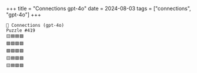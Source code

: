 +++
title = "Connections gpt-4o"
date = 2024-08-03
tags = ["connections", "gpt-4o"]
+++

```text
🤖 Connections (gpt-4o) 
Puzzle #419
🟨🟦🟦🟪
🟪🟩🟩🟩
🟩🟩🟩🟩
🟨🟦🟪🟪
🟨🟦🟪🟪
```

